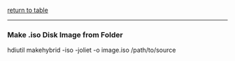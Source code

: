 [return to table](../README.md)

---


### Make .iso Disk Image from Folder
hdiutil makehybrid -iso -joliet -o image.iso /path/to/source

